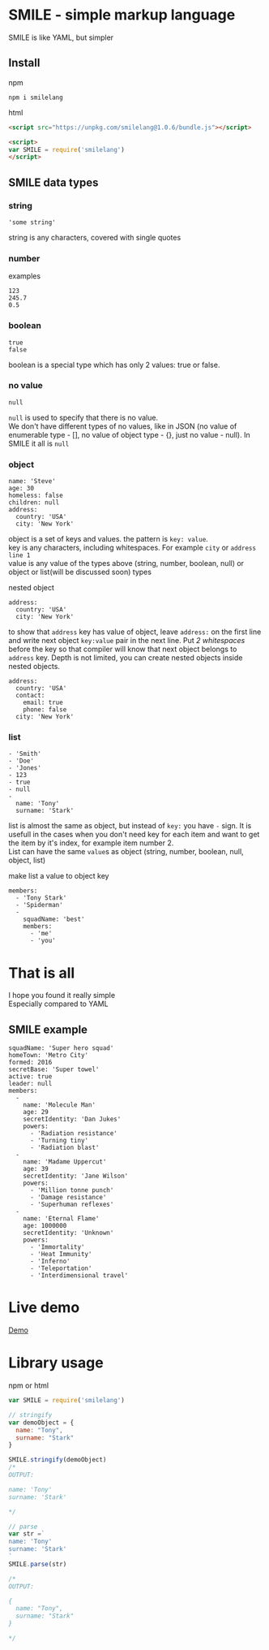 # SMILE - simple markup language
SMILE is like YAML, but simpler

## Install

npm
```
npm i smilelang
```

html
```html
<script src="https://unpkg.com/smilelang@1.0.6/bundle.js"></script>

<script>
var SMILE = require('smilelang')
</script>

```


## SMILE data types
### string
```
'some string'
```  
string is any characters, covered with single quotes

### number
examples
```
123
245.7
0.5
```

### boolean
```
true
false
```
boolean is a special type which has only 2 values: true or false. 

### no value

```
null
```

`null` is used to specify that there is no value.   
We don't have different types of no values, like in JSON (no value of enumerable type - [], no value of object type - {}, just no value - null). In SMILE it all is `null` 

### object
```
name: 'Steve'
age: 30
homeless: false
children: null
address:
  country: 'USA'
  city: 'New York' 
```

object is a set of keys and values. the pattern is `key: value`.  
key is any characters, including whitespaces. For example `city` or `address line 1`  
value is any value of the types above (string, number, boolean, null) or object or list(will be discussed soon) types

nested object
```
address:
  country: 'USA'
  city: 'New York' 
```
to show that `address` key has value of object, leave `address:` on the first line and write next object `key:value` pair in the next line. Put *2 whitespaces* before the key so that compiler will know that next object belongs to `address` key. Depth is not limited, you can create nested objects inside nested objects.
```
address:
  country: 'USA'
  contact:
    email: true
    phone: false
  city: 'New York' 
```

### list

```
- 'Smith'
- 'Doe'
- 'Jones'
- 123
- true
- null
-
  name: 'Tony'
  surname: 'Stark'
```

list is almost the same as object, but instead of `key:` you have `-` sign. It is usefull in the cases when you don't need key for each item and want to get the item by it's index, for example item number 2.  
List can have the same `value`s as object (string, number, boolean, null, object, list)

make list a value to object key
```
members:
  - 'Tony Stark'
  - 'Spiderman'
  - 
    squadName: 'best'
    members:
      - 'me'
      - 'you'
```

# That is all
I hope you found it really simple  
Especially compared to YAML

## SMILE example

```
squadName: 'Super hero squad'
homeTown: 'Metro City'
formed: 2016
secretBase: 'Super towel'
active: true
leader: null
members:
  -
    name: 'Molecule Man'
    age: 29
    secretIdentity: 'Dan Jukes'
    powers:
      - 'Radiation resistance'
      - 'Turning tiny'
      - 'Radiation blast'
  -
    name: 'Madame Uppercut'
    age: 39
    secretIdentity: 'Jane Wilson'
    powers:
      - 'Million tonne punch'
      - 'Damage resistance'
      - 'Superhuman reflexes'
  -
    name: 'Eternal Flame'
    age: 1000000
    secretIdentity: 'Unknown'
    powers:
      - 'Immortality'
      - 'Heat Immunity'
      - 'Inferno'
      - 'Teleportation'
      - 'Interdimensional travel'
```

# Live demo
[Demo](demo.html) 

# Library usage

npm or html

```javascript
var SMILE = require('smilelang')

// stringify
var demoObject = {
  name: "Tony",
  surname: "Stark"
}

SMILE.stringify(demoObject)
/*
OUTPUT:

name: 'Tony'
surname: 'Stark'

*/

// parse
var str =`
name: 'Tony'
surname: 'Stark'
`
SMILE.parse(str)

/*
OUTPUT:

{
  name: "Tony",
  surname: "Stark"
}

*/
```